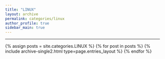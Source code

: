 ```yaml
---
title: "LINUX"
layout: archive
permalink: categories/linux
author_profile: true
sidebar_main: true
---
```


<!-- 공백이 포함되어 있는 카테고리 이름의 경우 site.categories['a b c'] 이런식으로! -->

***

{% assign posts = site.categories.LINUX %}
{% for post in posts %} {% include archive-single2.html type=page.entries_layout %} {% endfor %}
